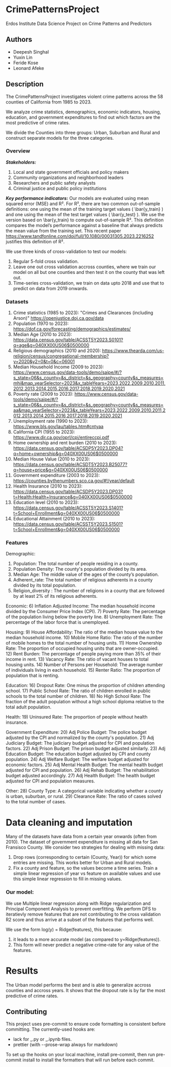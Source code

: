 # CrimePatternsProject

Erdos Institute Data Science Project on Crime Patterns and Predictors

## Authors

- Deepesh Singhal
- Yuxin Lin
- Feride Kose
- Leonard Afeke

## Description
The CrimePatternsProject investigates violent crime patterns across the 58 counties of California from 1985 to 2023.

We analyze crime statistics, demographics, economic indicators, housing, education, and government expenditures to find out which factors are the most predictive of crime rates.

We divide the Counties into three groups: Urban, Suburban and Rural and construct separate models for the three categories.

### Overview

**_Stakeholders:_**
1) Local and state government officials and policy makers
2) Community organizations and neighborhood leaders
3) Researchers and public safety analysts
4) Criminal justice and public policy institutions

**_Key performance indicators:_**
Our models are evaluated using mean squared error (MSE) and R². For R², there are two common out-of-sample definitions: one using the mean of the training target values ( \bar{y_train} ) and one using the mean of the test target values ( \bar{y_test} ). We use the version based on \bar{y_train} to compute out-of-sample R². This definition compares the model’s performance against a baseline that always predicts the mean value from the training set. This recent paper https://www.tandfonline.com/doi/full/10.1080/00031305.2023.2216252 justifies this definition of R².

We use three kinds of cross-validation to test our models:
1) Regular 5-fold cross validation.
2) Leave one out cross validation accross counties, where we train our model on all but one counties and then test it on the county that was left out.
3) Time-series cross-validation, we train on data upto 2018 and use that to predict on data from 2019 onwards.

### Datasets
1) Crime statistics (1985 to 2023): "Crimes and Clearances (including Arson)" https://openjustice.doj.ca.gov/data
2) Population (1970 to 2023): https://dof.ca.gov/forecasting/demographics/estimates/
3) Median Age (2010 to 2023): https://data.census.gov/table/ACSST5Y2023.S0101?q=age&g=040XX00US06$0500000
4) Religious demographics (2010 and 2020): https://www.thearda.com/us-religion/census/congregational-membership?y=2020&y2=0&t=0&c=06001
5) Median Household Income (2009 to 2023): https://www.census.gov/data-tools/demo/saipe/#/?s_state=06&s_county=&s_district=&s_geography=county&s_measures=mhi&map_yearSelector=2023&x_tableYears=2023,2022,2009,2010,2011,2012,2013,2014,2015,2016,2017,2018,2019,2020,2021
6) Poverty rate (2009 to 2023): https://www.census.gov/data-tools/demo/saipe/#/?s_state=06&s_county=&s_district=&s_geography=county&s_measures=aa&map_yearSelector=2023&x_tableYears=2023,2022,2009,2010,2011,2012,2013,2014,2015,2016,2017,2018,2019,2020,2021
7) Unemployment rate (1990 to 2023): https://www.bls.gov/lau/tables.htm#cntyaa
8) California CPI (1955 to 2023): https://www.dir.ca.gov/oprl/cpi/entireccpi.pdf
9) Home ownership and rent burden (2010 to 2023): https://data.census.gov/table/ACSDP5Y2023.DP04?q=home+ownership&g=040XX00US06$0500000
10) Median House Value (2010 to 2023): https://data.census.gov/table/ACSDT5Y2023.B25077?q=house+price&g=040XX00US06$0500000
11) Government expenditure (2003 to 2023): https://counties.bythenumbers.sco.ca.gov/#!/year/default
12) Health Insurance (2010 to 2023): https://data.census.gov/table/ACSDP5Y2023.DP03?t=Health:Health+Insurance&g=040XX00US06$0500000
13) Education level (2010 to 2023): https://data.census.gov/table/ACSST5Y2023.S1401?t=School+Enrollment&g=040XX00US06$0500000
14) Educational Attainment (2010 to 2023): https://data.census.gov/table/ACSST5Y2023.S1501?t=School+Enrollment&g=040XX00US06$0500000

### Features
Demographic:
1) Population: The total number of people residing in a county.
2) Population Density: The county's population divided by its area.
3) Median Age: The middle value of the ages of the county’s population.
4) Adherent_rate: The total number of religious adherents in a county divided by its total population.
5) Religion_diversity : The number of religions in a county that are followed by at least 2% of its religious adherents.

Economic:
6) Inflation Adjusted Income: The median household income divided by the Consumer Price Index (CPI).
7) Poverty Rate: The percentage of the population living below the poverty line.
8) Unemployment Rate: The percentage of the labor force that is unemployed.

Housing:
9) House Affordability: The ratio of the median house value to the median household income.
10) Mobile Home Ratio: The ratio of the number of mobile homes to the total number of housing units.
11) Home Ownership Rate: The proportion of occupied housing units that are owner-occupied.
12) Rent Burden: The percentage of people paying more than 35% of their income in rent.
13) Vacancy Rate: The ratio of vacant houses to total housing units.
14) Number of Persons per Household: The average number of individuals living in each household.
15) Renter Ratio: The proportion of population that is renting.

Education:
16) Dropout Rate: One minus the proportion of children attending school.
17) Public School Rate: The ratio of children enrolled in public schools to the total number of children.
18) No High School Rate: The fraction of the adult population without a high school diploma relative to the total adult population.

Health:
19) Uninsured Rate: The proportion of people without health insurance.

Government Expenditure:
20) Adj Police Budget: The police budget adjusted by the CPI and normalized by the county's population.
21) Adj Judiciary Budget: The judiciary budget adjusted for CPI and population factors.
22) Adj Prison Budget: The prison budget adjusted similarly.
23) Adj Education Budget: The education budget adjusted by CPI and county population.
24) Adj Welfare Budget: The welfare budget adjusted for economic factors.
25) Adj Mental Health Budget: The mental health budget adjusted for CPI and population.
26) Adj Rehab Budget: The rehabilitation budget adjusted accordingly.
27) Adj Health Budget: The health budget adjusted for CPI and population measures.

Other:
28) County Type: A categorical variable indicating whether a county is urban, suburban, or rural.
29) Clearance Rate: The ratio of cases solved to the total number of cases.

# Data cleaning and imputation
Many of the datasets have data from a certain year onwards (often from 2010). The dataset of government expenditure is missing all data for San Fransisco County.
We consider two strategies for dealing with missing data:
1) Drop rows (corresponding to certain (County, Year)) for which some entries are missing. This works better for Urban and Rural models.
2) Fix a county and feature, so the values become a time series. Train a simple linear regression of year vs feature on available values and use this simple linear regression to fill in missing values.

### Our model:
We use Multiple linear regression along with Ridge regularization and Principal Component Analysis to prevent overfitting.
We perform DFS to iteratievly remove features that are not contributing to the cross validation R2 score and thus arrive at a subset of the features that performs well.

We use the form log(y) = Ridge(features), this because:
1) it leads to a more accurate model (as compared to y=Ridge(features)).
2) This form will never predict a negative crime-rate for any value of the features.

# Results
The Urban model performs the best and is able to generalize accross counties and accross years. It shows that the dropout rate is by far the most predictive of crime rates.

## Contributing

This project uses pre-commit to ensure code formatting is consistent before
committing. The currently-used hooks are:

- lack for _.py or _.ipynb files.
- prettier (with --prose-wrap always for markdown)

To set up the hooks on your local machine, install pre-commit, then run
pre-commit install to install the formatters that will run before each commit.
